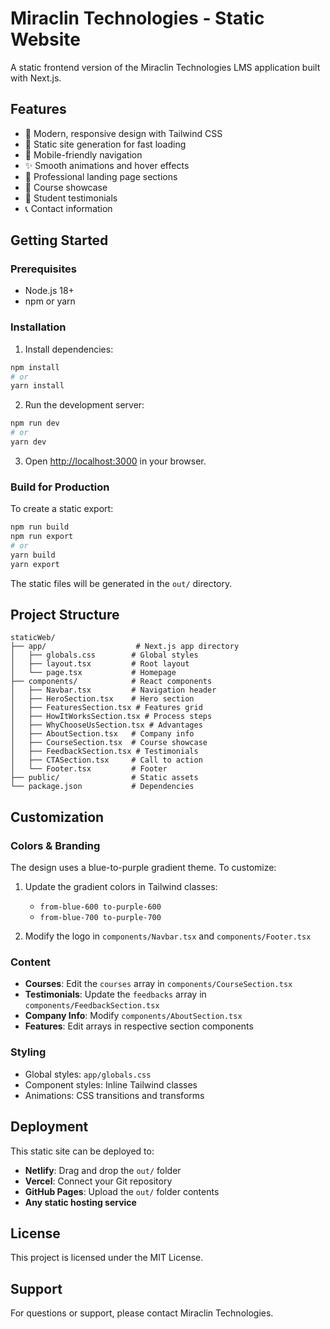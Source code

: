 # Miraclin Technologies - Static Website

A static frontend version of the Miraclin Technologies LMS application built with Next.js.

## Features

- 🎨 Modern, responsive design with Tailwind CSS
- 🚀 Static site generation for fast loading
- 📱 Mobile-friendly navigation
- ✨ Smooth animations and hover effects
- 🎯 Professional landing page sections
- 💼 Course showcase
- 📝 Student testimonials
- 📞 Contact information

## Getting Started

### Prerequisites

- Node.js 18+ 
- npm or yarn

### Installation

1. Install dependencies:
```bash
npm install
# or
yarn install
```

2. Run the development server:
```bash
npm run dev
# or
yarn dev
```

3. Open [http://localhost:3000](http://localhost:3000) in your browser.

### Build for Production

To create a static export:

```bash
npm run build
npm run export
# or
yarn build
yarn export
```

The static files will be generated in the `out/` directory.

## Project Structure

```
staticWeb/
├── app/                    # Next.js app directory
│   ├── globals.css        # Global styles
│   ├── layout.tsx         # Root layout
│   └── page.tsx           # Homepage
├── components/            # React components
│   ├── Navbar.tsx         # Navigation header
│   ├── HeroSection.tsx    # Hero section
│   ├── FeaturesSection.tsx # Features grid
│   ├── HowItWorksSection.tsx # Process steps
│   ├── WhyChooseUsSection.tsx # Advantages
│   ├── AboutSection.tsx   # Company info
│   ├── CourseSection.tsx  # Course showcase
│   ├── FeedbackSection.tsx # Testimonials
│   ├── CTASection.tsx     # Call to action
│   └── Footer.tsx         # Footer
├── public/                # Static assets
└── package.json           # Dependencies
```

## Customization

### Colors & Branding

The design uses a blue-to-purple gradient theme. To customize:

1. Update the gradient colors in Tailwind classes:
   - `from-blue-600 to-purple-600`
   - `from-blue-700 to-purple-700`

2. Modify the logo in `components/Navbar.tsx` and `components/Footer.tsx`

### Content

- **Courses**: Edit the `courses` array in `components/CourseSection.tsx`
- **Testimonials**: Update the `feedbacks` array in `components/FeedbackSection.tsx`
- **Company Info**: Modify `components/AboutSection.tsx`
- **Features**: Edit arrays in respective section components

### Styling

- Global styles: `app/globals.css`
- Component styles: Inline Tailwind classes
- Animations: CSS transitions and transforms

## Deployment

This static site can be deployed to:

- **Netlify**: Drag and drop the `out/` folder
- **Vercel**: Connect your Git repository
- **GitHub Pages**: Upload the `out/` folder contents
- **Any static hosting service**

## License

This project is licensed under the MIT License.

## Support

For questions or support, please contact Miraclin Technologies.